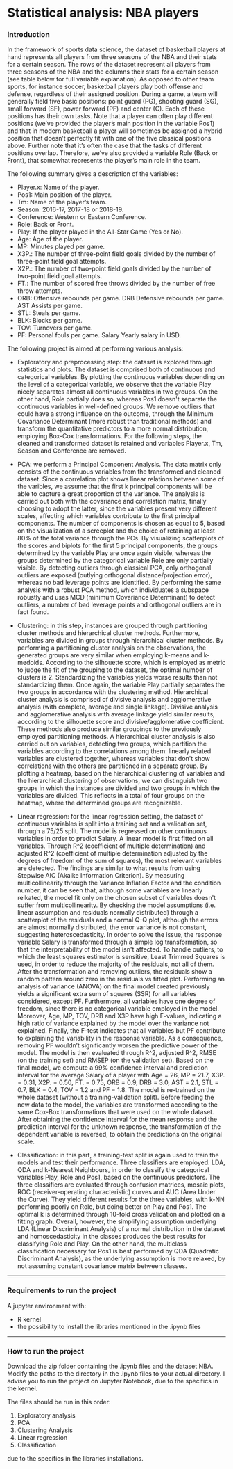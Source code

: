# Statistical analysis: NBA players

### Introduction ###
In the framework of sports data science, the dataset of basketball players at hand represents all players from three seasons of the NBA and their stats for a certain season. 
The rows of the dataset represent all players from three seasons of the NBA and the columns their stats for a certain season (see table below for full variable explanation). 
As opposed to other team sports, for instance soccer, basketball players play both offense and defense, regardless of their assigned position. 
During a game, a team will generally field five basic positions: point guard (PG), shooting guard (SG), small forward (SF), power forward (PF) and center (C). 
Each of these positions has their own tasks. Note that a player can often play different positions (we’ve provided the player’s main position in the variable Pos1) 
and that in modern basketball a player will sometimes be assigned a hybrid position that doesn’t perfectly fit with one of the five classical positions above. 
Further note that it’s often the case that the tasks of different positions overlap. Therefore, we’ve also provided a variable Role (Back or Front), that somewhat represents
the player’s main role in the team.

The following summary gives a description of the variables:
- Player.x: Name of the player.
- Pos1: Main position of the player.
- Tm: Name of the player’s team.
- Season: 2016-17, 2017-18 or 2018-19.
- Conference: Western or Eastern Conference.
- Role: Back or Front.
- Play: If the player played in the All-Star Game (Yes or No).
- Age: Age of the player.
- MP: Minutes played per game.
- X3P.: The number of three-point field goals divided by the number of three-point field goal attempts.
- X2P.: The number of two-point field goals divided by the number of two-point field goal attempts.
- FT.: The number of scored free throws divided by the number of free throw attempts.
- ORB: Offensive rebounds per game. DRB Defensive rebounds per game. AST Assists per game.
- STL: Steals per game.
- BLK: Blocks per game.
- TOV: Turnovers per game.
- PF: Personal fouls per game. Salary Yearly salary in USD.

The following project is aimed at performing various analysis:

- Exploratory and preprocessing step: the dataset is explored through statistics and plots. The dataset is comprised both of continuous and categorical variables.
  By plotting the continuous variables depending on the level of a categorical variable, we observe that the variable Play nicely separates almost all continuous variables in
  two groups. On the other hand, Role partially does so, whereas Pos1 doesn't separate the continuous variables in well-defined groups.
  We remove outliers that could have a strong influence on the outcome, through the Minimum Covariance Determinant (more robust than traditional methods) and transform the
  quantitative predictors to a more normal distribution, employing Box-Cox transformations.
  For the following steps, the cleaned and transformed dataset is retained and variables Player.x, Tm, Season and Conference are removed.

- PCA: we perform a Principal Component Analysis. The data matrix only consists of the continuous variables from the transformed and cleaned dataset.
  Since a correlation plot shows linear relations between some of the varibles, we assume that the first k principal components will be able to capture a great proportion
  of the variance.
  The analysis is carried out both with the covariance and correlation matrix, finally choosing to adopt the latter, since the variables present very different scales,
  affecting which variables contribute to the first principal components. The number of components is chosen as equal to 5, based on the visualization of a screeplot and the
  choice of retaining at least 80% of the total variance through the PCs.
  By visualizing scatterplots of the scores and biplots for the first 5 principal components, the groups determined by the variable Play are once again visible, whereas the
  groups determined by the categorical variable Role are only partially visible.
  By detecting outliers through classical PCA, only orthogonal outliers are exposed (outlying orthogonal distance/projection error), whereas no bad leverage points are identified.
  By performing the same analysis with a robust PCA method, which individuates a subspace robustly and uses MCD (minimum Covariance Determinant) to detect outliers, a number of
  bad leverage points and orthogonal outliers are in fact found.

- Clustering: in this step, instances are grouped through partitioning cluster methods and hierarchical cluster methods. Furthermore, variables are divided in groups through
  hierarchical cluster methods.
  By performing a partitioning cluster analysis on the observations, the generated groups are very similar when employing k-means and k-medoids. According to the silhouette
  score, which is employed as metric to judge the fit of the grouping to the dataset, the optimal number of clusters is 2. Standardizing the variables yields worse results
  than not standardizing them. Once again, the variable Play partially separates the two groups in accordance with the clustering method.
  Hierarchical cluster analysis is comprised of divisive analysis and agglomerative analysis (with complete, average and single linkage). Divisive analysis and agglomerative
  analysis with average linkage yield similar results, according to the silhouette score and divisive/agglomerative coefficient. These methods also produce similar groupings to
  the previously employed partitioning methods.
  A hierarchical cluster analysis is also carried out on variables, detecting two groups, which partition the variables according to the correlations among them: linearly related
  variables are clustered together, whereas variables that don't show correlations with the others are partitioned in a separate group.
  By plotting a heatmap, based on the hierarchical clustering of variables and the hierarchical clustering of observations, we can distinguish two groups in which the
  instances are divided and two groups in which the variables are divided. This reflects in a total of four groups on the heatmap, where the determined groups are recognizable.

- Linear regression: for the linear regression setting, the dataset of continuous variables is split into a training set and a validation set, through a 75/25 split.
  The model is regressed on other continuous variables in order to predict Salary.
  A linear model is first fitted on all variables. Through R^2 (coefficient of multiple determination) and adjusted R^2 (coefficient of multiple determination adjusted by the
  degrees of freedom of the sum of squares), the most relevant variables are detected. The findings are similar to what results from using Stepwise AIC (Akaike Information
  Criterion). By measuring multicollinearity through the Variance Inflation Factor and the condition number, it can be seen that, although some variables are linearly relkated,
  the model fit only on the chosen subset of variables doesn't suffer from multicollinearity.
  By checking the model assumptions (i.e. linear assumption and residuals normally distributed) through a scatterplot of the residuals and a normal Q-Q plot, although the errors
  are almost normally distributed, the error variance is not constant, suggesting heteroscedasticity. In order to solve the issue, the response variable Salary is transformed
  through a simple log transformation, so that the interpretability of the model isn't affected.
  To handle outliers, to which the least squares estimator is sensitive, Least Trimmed Squares is used, in order to reduce the majority of the residuals, not all of them.
  After the transformation and removing outliers, the residuals show a random pattern around zero in the residuals vs fitted plot.
  Performing an analysis of variance (ANOVA) on the final model created previously yields a significant extra sum of squares (SSR) for all variables considered, except PF.
  Furthermore, all variables have one degree of freedom, since there is no categorical variable employed in the model. Moreover, Age, MP, TOV, DRB and X3P have high F-values,
  indicating a high ratio of variance explained by the model over the variance not explained. Finally, the F-test indicates that all variables but PF contribute to
  explaining the variability in the response variable. As a consequence, removing PF wouldn’t significantly worsen the predictive power of the model.
  The model is then evaluated through R^2, adjusted R^2, RMSE (on the training set) and RMSEP (on the validation set).
  Based on the final model, we compute a 99% confidence interval and prediction interval for the average Salary of a player with Age = 26, MP = 21.7, X3P. = 0.31,
  X2P. = 0.50, FT. = 0.75, ORB = 0.9, DRB = 3.0, AST = 2.1, STL = 0.7, BLK = 0.4, TOV = 1.2 and PF = 1.8. 
  The model is re-trained on the whole dataset (without a training-validation split). Before feeding the new data to the model, the variables are transformed according
  to the same Cox-Box transformations that were used on the whole dataset. After obtaining the confidence interval for the mean response and the prediction interval
  for the unknown response, the transformation of the dependent variable is reversed, to obtain the predictions on the original scale. 

- Classification: in this part, a training-test split is again used to train the models and test their performance. Three classifiers are employed: LDA, QDA and
  k-Nearest Neighbours, in order to classify the categorical variables Play, Role and Pos1, based on the continuous predictors.
  The three classifiers are evaluated through confusion matrices, mosaic plots, ROC (receiver-operating characteristic) curves and AUC (Area Under the Curve).
  They yield different results for the three variables, with k-NN performing poorly on Role, but doing better on Play and Pos1. The optimal k is determined through
  10-fold cross validation and plotted on a fitting graph. Overall, however, the simplifying assumption underlying LDA (Linear Discriminant Analysis) of a normal distribution
  in the dataset and homoscedasticity in the classes produces the best results for classifying Role and Play. On the other hand, the multiclass classification necessary
  for Pos1 is best performed by QDA (Quadratic Discriminant Analysis), as the underlying assumption is more relaxed, by not assuming constant covariance matrix between classes.

---

### Requirements to run the project ###

A jupyter environment with:
- R kernel
- the possibility to install the libraries mentioned in the .ipynb files

---

### How to run the project ###

Download the zip folder containing the .ipynb files and the dataset NBA. Modify the paths to the directory in the .ipynb files to your actual directory. 
I advise you to run the project on Jupyter Notebook, due to the specifics in the kernel.

The files should be run in this order:
1. Exploratory analysis
2. PCA
3. Clustering Analysis
4. Linear regression
5. Classification

due to the specifics in the libraries installations.
